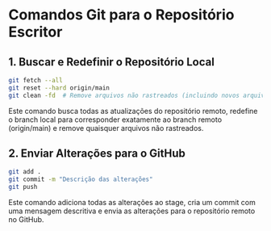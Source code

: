 # Comandos Git para o Repositório Escritor

## 1. Buscar e Redefinir o Repositório Local

```bash
git fetch --all
git reset --hard origin/main
git clean -fd  # Remove arquivos não rastreados (incluindo novos arquivos)
```

Este comando busca todas as atualizações do repositório remoto, redefine o branch local para corresponder exatamente ao branch remoto (origin/main) e remove quaisquer arquivos não rastreados.

## 2. Enviar Alterações para o GitHub

```bash
git add .
git commit -m "Descrição das alterações"
git push
```

Este comando adiciona todas as alterações ao stage, cria um commit com uma mensagem descritiva e envia as alterações para o repositório remoto no GitHub.
